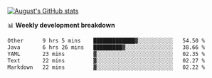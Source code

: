 
[![August's GitHub stats](https://github-readme-stats.vercel.app/api?username=zou-weidong&show_icons=true&theme=radical)](https://github.com/zou-weidong)


📊 **Weekly development breakdown**
<!--START_SECTION:waka-->

```txt
Other      9 hrs 5 mins    █████████████▓░░░░░░░░░░░   54.50 %
Java       6 hrs 26 mins   █████████▓░░░░░░░░░░░░░░░   38.66 %
YAML       23 mins         ▓░░░░░░░░░░░░░░░░░░░░░░░░   02.35 %
Text       22 mins         ▓░░░░░░░░░░░░░░░░░░░░░░░░   02.27 %
Markdown   22 mins         ▓░░░░░░░░░░░░░░░░░░░░░░░░   02.22 %
```

<!--END_SECTION:waka-->
